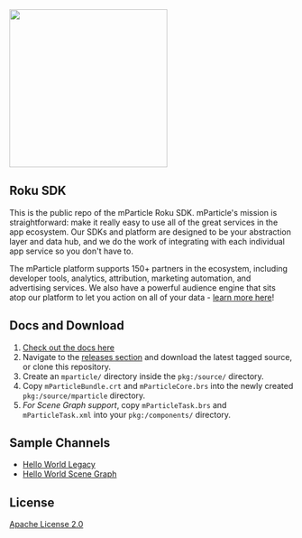 <img src="https://static.mparticle.com/sdk/mp_logo_black.svg" width="280">

## Roku SDK

This is the public repo of the mParticle Roku SDK. mParticle's mission is straightforward: make it really easy to use all of the great services in the app ecosystem. Our SDKs and platform are designed to be your abstraction layer and data hub, and we do the work of integrating with each individual app service so you don't have to.

The mParticle platform supports 150+ partners in the ecosystem, including developer tools, analytics, attribution, marketing automation, and advertising services. We also have a powerful audience engine that sits atop our platform to let you action on all of your data - [learn more here](https://www.mparticle.com)!

## Docs and Download

1. [Check out the docs here](http://docs.mparticle.com/developers/sdk/roku/getting-started/)
2. Navigate to the [releases section](https://github.com/mParticle/mparticle-roku-sdk/releases) and download the latest tagged source, or clone this repository.
3. Create an `mparticle/` directory inside the `pkg:/source/` directory.
4. Copy `mParticleBundle.crt` and `mParticleCore.brs` into the newly created `pkg:/source/mparticle` directory.
5. *For Scene Graph support*, copy `mParticleTask.brs` and `mParticleTask.xml` into your `pkg:/components/` directory.

## Sample Channels

- [Hello World Legacy](https://github.com/mParticle/mparticle-roku-sdk/tree/master/example-legacy-sdk)
- [Hello World Scene Graph](https://github.com/mParticle/mparticle-roku-sdk/tree/master/example-legacy-sdk)

## License

[Apache License 2.0](http://www.apache.org/licenses/LICENSE-2.0)
